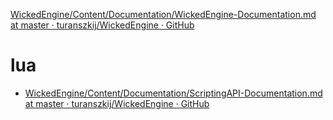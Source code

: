 [WickedEngine/Content/Documentation/WickedEngine-Documentation.md at master · turanszkij/WickedEngine · GitHub](https://github.com/turanszkij/WickedEngine/blob/master/Content/Documentation/WickedEngine-Documentation.md)

# lua
- [WickedEngine/Content/Documentation/ScriptingAPI-Documentation.md at master · turanszkij/WickedEngine · GitHub](https://github.com/turanszkij/WickedEngine/blob/master/Content/Documentation/ScriptingAPI-Documentation.md)
